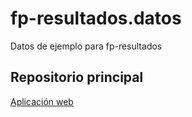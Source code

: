 # fp-resultados.datos
Datos de ejemplo para fp-resultados

## Repositorio principal
[Aplicación web](https://github.com/jamj2000/fp-resultados)
